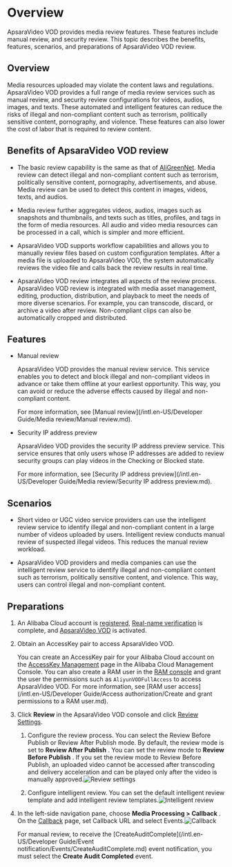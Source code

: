 Overview 
=============================

ApsaraVideo VOD provides media review features. These features include manual review, and security review. This topic describes the benefits, features, scenarios, and preparations of ApsaraVideo VOD review.

Overview 
-----------------------------

Media resources uploaded may violate the content laws and regulations. ApsaraVideo VOD provides a full range of media review services such as manual review, and security review configurations for videos, audios, images, and texts. These automated and intelligent features can reduce the risks of illegal and non-compliant content such as terrorism, politically sensitive content, pornography, and violence. These features can also lower the cost of labor that is required to review content.

Benefits of ApsaraVideo VOD review 
-------------------------------------------------------

* The basic review capability is the same as that of [AliGreenNet](https://www.aliyun.com/product/lvwang). Media review can detect illegal and non-compliant content such as terrorism, politically sensitive content, pornography, advertisements, and abuse. Media review can be used to detect this content in images, videos, texts, and audios.

  

* Media review further aggregates videos, audios, images such as snapshots and thumbnails, and texts such as titles, profiles, and tags in the form of media resources. All audio and video media resources can be processed in a call, which is simpler and more efficient.

  

* ApsaraVideo VOD supports workflow capabilities and allows you to manually review files based on custom configuration templates. After a media file is uploaded to ApsaraVideo VOD, the system automatically reviews the video file and calls back the review results in real time.

  

* ApsaraVideo VOD review integrates all aspects of the review process. ApsaraVideo VOD review is integrated with media asset management, editing, production, distribution, and playback to meet the needs of more diverse scenarios. For example, you can transcode, discard, or archive a video after review. Non-compliant clips can also be automatically cropped and distributed.

  




Features 
-----------------------------



<!-- -->

* Manual review

  ApsaraVideo VOD provides the manual review service. This service enables you to detect and block illegal and non-compliant videos in advance or take them offline at your earliest opportunity. This way, you can avoid or reduce the adverse effects caused by illegal and non-compliant content.

  For more information, see [Manual review](/intl.en-US/Developer Guide/Media review/Manual review.md).
  




<!-- -->

* Security IP address preview

  ApsaraVideo VOD provides the security IP address preview service. This service ensures that only users whose IP addresses are added to review security groups can play videos in the Checking or Blocked state.

  For more information, see [Security IP address preview](/intl.en-US/Developer Guide/Media review/Security IP address preview.md).
  




Scenarios 
------------------------------

* Short video or UGC video service providers can use the intelligent review service to identify illegal and non-compliant content in a large number of videos uploaded by users. Intelligent review conducts manual review of suspected illegal videos. This reduces the manual review workload.

  

* ApsaraVideo VOD providers and media companies can use the intelligent review service to identify illegal and non-compliant content such as terrorism, politically sensitive content, and violence. This way, users can control illegal and non-compliant content.

  




Preparations 
---------------------------------

1. An Alibaba Cloud account is [registered](https://account.aliyun.com/register/register.htm?oauth_callback=https%3A%2F%2Fvod.console.aliyun.com%2F&lang=zh), [Real-name verification](https://help.aliyun.com/knowledge_list/37170.html) is complete, and [ApsaraVideo VOD](https://www.aliyun.com/product/vod) is activated.

   

2. Obtain an AccessKey pair to access ApsaraVideo VOD.

   You can create an AccessKey pair for your Alibaba Cloud account on the [AccessKey Management](https://ak-console.aliyun.com/?spm=5176.doc57741.2.8.uLYY2M#/accesskey) page in the Alibaba Cloud Management Console. You can also create a RAM user in the [RAM console](https://ram.console.aliyun.com/?spm=5176.doc57741.2.2.fQnI2T#/user/list) and grant the user the permissions such as `AliyunVODFullAccess` to access ApsaraVideo VOD. For more information, see [RAM user access](/intl.en-US/Developer Guide/Access authorization/Create and grant permissions to a RAM user.md).
   

3. Click **Review** in the ApsaraVideo VOD console and click [Review Settings](https://vod.console.aliyun.com/#/check/setting).

   1. Configure the review process. You can select the Review Before Publish or Review After Publish mode. By default, the review mode is set to **Review After Publish** . You can set the review mode to **Review Before Publish** . If you set the review mode to Review Before Publish, an uploaded video cannot be accessed after transcoding and delivery acceleration and can be played only after the video is manually approved.![Review settings](https://static-aliyun-doc.oss-accelerate.aliyuncs.com/assets/img/en-US/3563401161/p181782.png)

      
   
   2. Configure intelligent review. You can set the default intelligent review template and add intelligent review templates.![Intelligent review](https://static-aliyun-doc.oss-accelerate.aliyuncs.com/assets/img/en-US/3563401161/p181784.png)

      
   

   

4. In the left-side navigation pane, choose **Media Processing \> Callback** . On the [Callback](https://vod.console.aliyun.com/settings/workflow#/settings/callback) page, set Callback URL and select Events.![Callback](https://static-aliyun-doc.oss-accelerate.aliyuncs.com/assets/img/en-US/6633031261/p181787.png)

   For manual review, to receive the [CreateAuditComplete](/intl.en-US/Developer Guide/Event notification/Events/CreateAuditComplete.md) event notification, you must select the **Create Audit Completed** event.
   



